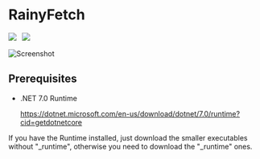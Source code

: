 # RainyFetch

![](https://img.shields.io/badge/.Net-7.0-lightgrey?style=for-the-badge&logo=windows)&ensp;
[![](https://img.shields.io/github/v/release/lzcapp/RainyFetch?style=for-the-badge)](https://github.com/lzcapp/RainyFetch/releases/latest)

![Screenshot](https://github.com/lzcapp/RainyFetch/assets/12462465/5770c230-88fb-4c37-bb7e-920789fd1428)

## Prerequisites

- .NET 7.0 Runtime

  <https://dotnet.microsoft.com/en-us/download/dotnet/7.0/runtime?cid=getdotnetcore>

If you have the Runtime installed, just download the smaller executables without "_runtime", otherwise you need to download the "_runtime" ones.
